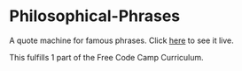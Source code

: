 # Philosophical-Phrases
A quote machine for famous phrases. Click [here](https://sh1k44r.github.io/Philosophical-Phrases/) to see it live.

This fulfills 1 part of the Free Code Camp Curriculum.

